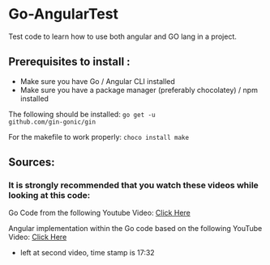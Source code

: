 # Go-AngularTest

Test code to learn how to use both angular and GO lang in a project.

## Prerequisites to install :

* Make sure you have Go / Angular CLI installed
* Make sure you have a package manager (preferably chocolatey) / npm installed

The following should be installed:
 <code>go get -u github.com/gin-gonic/gin</code><br>

 For the makefile to work properly:
 <code>choco install make </code>
 

## Sources:
### It is strongly recommended that you watch these videos while looking at this code:

Go Code from the following Youtube Video: <a href="https://www.youtube.com/watch?v=LOn1GUsjOF4&list=LL&index=2" target="_blank">Click Here</a> 

Angular implementation within the Go code based on the following YouTube Video: <a href="https://www.youtube.com/watch?v=pHRHJCYBqxw&list=LL&index=1" target="_blank">Click Here</a>

* left at second video, time stamp is 17:32
